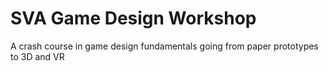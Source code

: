 # SVA Game Design Workshop
 A crash course in game design fundamentals going from paper prototypes to 3D and VR
